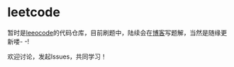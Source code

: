 # leetcode

暂时是[leeocode](https://leetcode-cn.com/u/quinnyang/)的代码仓库，目前刷题中，陆续会在[博客](https://quinnyoung.com/)写题解，当然是随缘更新喽- -!

欢迎讨论，发起Issues，共同学习！